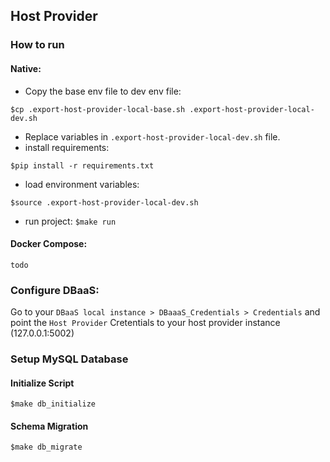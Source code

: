 ## Host Provider

### How to run

#### Native:
 - Copy the base env file to dev env file:
```shell
$cp .export-host-provider-local-base.sh .export-host-provider-local-dev.sh
```
 - Replace variables in `.export-host-provider-local-dev.sh` file.
 - install requirements:
  ```shell
 $pip install -r requirements.txt
 ```
 - load environment variables:
  ```shell
$source .export-host-provider-local-dev.sh
  ```

 - run project: `$make run`

#### Docker Compose:
`todo`

### Configure DBaaS:
Go to your `DBaaS local instance > DBaaaS_Credentials > Credentials` and point the `Host Provider` Cretentials to your host provider instance (127.0.0.1:5002)

### Setup MySQL Database

#### Initialize Script
```shell
$make db_initialize
```

#### Schema Migration
```shell
$make db_migrate
```